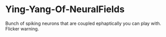 # Ying-Yang-Of-NeuralFields
Bunch of spiking neurons that are coupled ephaptically you can play with. Flicker warning. 

